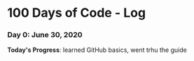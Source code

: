 # 100 Days of Code - Log

### Day 0: June 30, 2020 

**Today's Progress**: learned GitHub basics, went trhu the guide


